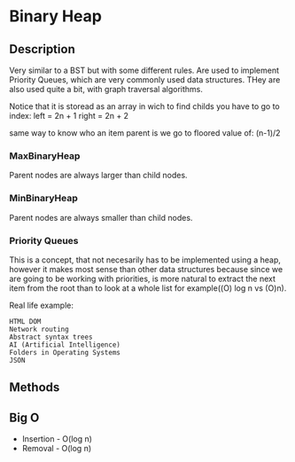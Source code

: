 # Binary Heap

## Description

Very similar to a BST but with some different rules.
Are used to implement Priority Queues, which are very commonly used data structures.
THey are also used quite a bit, with graph traversal algorithms.

Notice that it is storead as an array in wich to find childs you have to go to index:
left = 2n + 1
right = 2n + 2

same way to know who an item parent is we go to floored value of:
(n-1)/2

### MaxBinaryHeap
Parent nodes are always larger than child nodes.

### MinBinaryHeap
Parent nodes are always smaller than child nodes.

### Priority Queues
This is a concept, that not necesarily has to be implemented using a heap, however it makes most sense than other data structures because since we are going to be working with priorities, is more natural to extract the next item from the root than to look at a whole list for example((O) log n  vs  (O)n). 


Real life example:
```
HTML DOM
Network routing
Abstract syntax trees
AI (Artificial Intelligence)
Folders in Operating Systems
JSON
```

## Methods

## Big O

* Insertion - O(log n)
* Removal - O(log n)